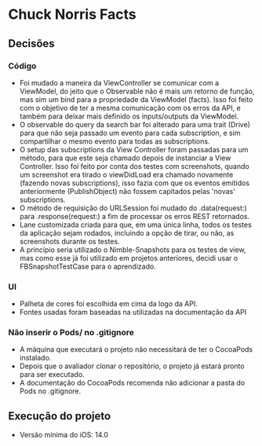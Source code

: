 # Chuck Norris Facts

## Decisões

### Código
- Foi mudado a maneira da ViewController se comunicar com a ViewModel, do jeito que o Observable não é mais um retorno de função, mas sim um bind para a propriedade da ViewModel (facts). Isso foi feito com o objetivo de ter a mesma comunicação com os erros da API, e também para deixar mais definido os inputs/outputs da ViewModel. 
- O observable do query da search bar foi alterado para uma trait (Drive) para que não seja passado um evento para cada subscription, e sim compartilhar o mesmo evento para todas as subscriptions.
- O setup das subscriptions da View Controller foram passadas para um método, para que este seja chamado depois de instanciar a View Controller. Isso foi feito por conta dos testes com screenshots, quando um screenshot era tirado o viewDidLoad era chamado novamente (fazendo novas subscriptions), isso fazia com que os eventos emitidos anteriormente (PublishObject) não fossem capitados pelas 'novas' subscriptions.
- O método de requisição do URLSession foi mudado do .data(request:) para .response(request:) a fim de processar os erros REST retornados.
- Lane customizada criada para que, em uma única linha, todos os testes da aplicação sejam rodados, incluindo a opção de tirar, ou não, as screenshots durante os testes.
- A princípio seria utilizado o Nimble-Snapshots para os testes de view, mas como esse já foi utilizado em projetos anteriores, decidi usar o FBSnapshotTestCase para o aprendizado.

### UI
- Palheta de cores foi escolhida em cima da logo da API.
- Fontes usadas foram baseadas na utilizadas na documentação da API

### Não inserir o Pods/ no .gitignore
- A máquina que executará o projeto não necessitará de ter o CocoaPods instalado.
- Depois que o avaliador clonar o repositório, o projeto já estará pronto para ser executado.
- A documentação do CocoaPods recomenda não adicionar a pasta do Pods no .gitignore.


## Execução do projeto
- Versão mínima do iOS: 14.0
